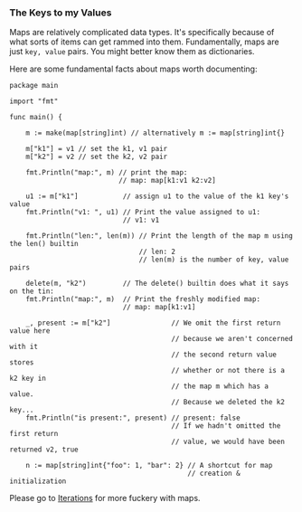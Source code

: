 ### The Keys to my Values

Maps are relatively complicated data types. It's specifically because of what
sorts of items can get rammed into them. Fundamentally, maps are just `key, value`
pairs. You might better know them as dictionaries.

Here are some fundamental facts about maps worth documenting:

```
package main

import "fmt"

func main() {

    m := make(map[string]int) // alternatively m := map[string]int{}

    m["k1"] = v1 // set the k1, v1 pair
    m["k2"] = v2 // set the k2, v2 pair

    fmt.Println("map:", m) // print the map:
                           // map: map[k1:v1 k2:v2]

    u1 := m["k1"]           // assign u1 to the value of the k1 key's value
    fmt.Println("v1: ", u1) // Print the value assigned to u1:
                            // v1: v1

    fmt.Println("len:", len(m)) // Print the length of the map m using the len() builtin
                                // len: 2
                                // len(m) is the number of key, value pairs

    delete(m, "k2")         // The delete() builtin does what it says on the tin:
    fmt.Println("map:", m)  // Print the freshly modified map:
                            // map: map[k1:v1]

    _, present := m["k2"]               // We omit the first return value here
                                        // because we aren't concerned with it
                                        // the second return value stores
                                        // whether or not there is a k2 key in 
                                        // the map m which has a value.
                                        // Because we deleted the k2 key...
    fmt.Println("is present:", present) // present: false
                                        // If we hadn't omitted the first return
                                        // value, we would have been returned v2, true

    n := map[string]int{"foo": 1, "bar": 2} // A shortcut for map
                                            // creation & initialization
```

Please go to [Iterations](/exercism/go/Iterations/README.md) for more fuckery
with maps.
